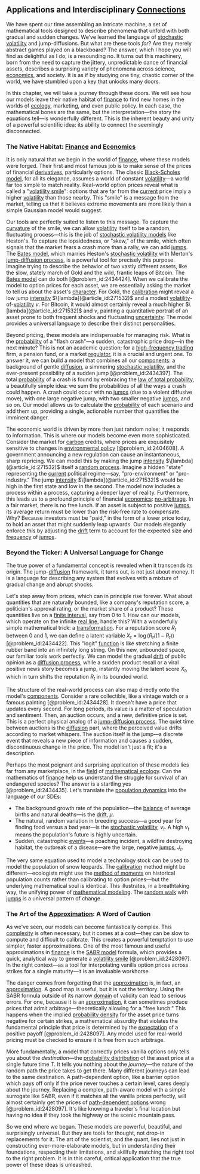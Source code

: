 ## Applications and Interdisciplinary [Connections](@article_id:193345)

We have spent our time assembling an intricate machine, a set of mathematical tools designed to describe phenomena that unfold with both gradual and sudden changes. We’ve learned the language of [stochastic volatility](@article_id:140302) and jump-diffusions. But what are these tools *for*? Are they merely abstract games played on a blackboard? The answer, which I hope you will find as delightful as I do, is a resounding no. It turns out this machinery, born from the need to capture the jittery, unpredictable dance of financial assets, describes a surprising variety of phenomena across science, [economics](@article_id:271560), and society. It is as if by studying one tiny, chaotic corner of the world, we have stumbled upon a key that unlocks many doors.

In this chapter, we will take a journey through these doors. We will see how our models leave their native habitat of [finance](@article_id:144433) to find new homes in the worlds of [ecology](@article_id:144804), marketing, and even public policy. In each case, the mathematical bones are the same, but the interpretation—the story the equations tell—is wonderfully different. This is the inherent beauty and unity of a powerful scientific idea: its ability to connect the seemingly disconnected.

### The Native Habitat: [Finance](@article_id:144433) and [Economics](@article_id:271560)

It is only natural that we begin in the world of [finance](@article_id:144433), where these models were forged. Their first and most famous job is to make sense of the prices of financial [derivatives](@article_id:165970), particularly options. The classic [Black-Scholes model](@article_id:138675), for all its elegance, assumes a world of constant [volatility](@article_id:266358)—a world far too simple to match reality. Real-world option prices reveal what is called a "[volatility smile](@article_id:143351)": options that are far from the [current](@article_id:270029) price imply a higher [volatility](@article_id:266358) than those nearby. This "smile" is a message from the market, telling us that it believes extreme movements are more likely than a simple Gaussian model would suggest.

Our tools are perfectly suited to listen to this message. To capture the [curvature](@article_id:140525) of the smile, we can allow [volatility](@article_id:266358) itself to be a random, fluctuating process—this is the job of [stochastic volatility models](@article_id:142240) like Heston's. To capture the lopsidedness, or "skew," of the smile, which often signals that the market fears a crash more than a rally, we can add [jumps](@article_id:273296). The [Bates model](@article_id:136804), which marries Heston's [stochastic volatility](@article_id:140302) with Merton's [jump-diffusion process](@article_id:147407), is a powerful tool for precisely this purpose. Imagine trying to describe the behavior of two vastly different assets, like the slow, stately march of Gold and the wild, frantic leaps of Bitcoin. The [Bates model](@article_id:136804) can do both [@problem_id:2434424]. When we calibrate the model to option prices for each asset, we are essentially asking the market to tell us about the asset's [character](@article_id:264898). For Gold, the [calibration](@article_id:138698) might reveal a low jump [intensity](@article_id:167270) $\[lambda](@article_id:271532)$ and a modest [volatility](@article_id:266358)-of-[volatility](@article_id:266358) $\nu$. For Bitcoin, it would almost certainly reveal a much higher $\[lambda](@article_id:271532)$ and $\nu$, painting a quantitative portrait of an asset prone to both frequent shocks and fluctuating [uncertainty](@article_id:275351). The model provides a universal language to describe their distinct personalities.

Beyond pricing, these models are indispensable for managing risk. What is the [probability](@article_id:263106) of a "flash crash"—a sudden, catastrophic price drop—in the next minute? This is not an academic question; for a [high-frequency trading](@article_id:136519) firm, a pension fund, or a market [regulator](@article_id:151352), it is a crucial and urgent one. To answer it, we can build a model that combines all our [components](@article_id:152417): a background of gentle [diffusion](@article_id:140951), a simmering [stochastic volatility](@article_id:140302), and the ever-present possibility of a sudden jump [@problem_id:2434397]. The total [probability](@article_id:263106) of a crash is found by embracing the [law of total probability](@article_id:267985), a beautifully simple idea: we sum the probabilities of all the ways a crash could happen. A crash could occur with no [jumps](@article_id:273296) (due to a violent diffusive move), with one large negative jump, with two smaller negative [jumps](@article_id:273296), and so on. Our model allows us to calculate the [probability](@article_id:263106) of each scenario and add them up, providing a single, actionable number that quantifies the imminent danger.

The economic world is driven by more than just random noise; it responds to information. This is where our models become even more sophisticated. Consider the market for [carbon](@article_id:149718) credits, where prices are exquisitely sensitive to changes in [environmental policy](@article_id:200291) [@problem_id:2404608]. A government announcing a new regulation can cause an instantaneous, sharp repricing. We can model this by making the jump [intensity](@article_id:167270) $\[lambda](@article_id:271532)$ itself a [random process](@article_id:269111). Imagine a hidden "state" representing the [current](@article_id:270029) political regime—say, "pro-environment" or "pro-industry." The jump [intensity](@article_id:167270) $\[lambda](@article_id:271532)$ would be high in the first state and low in the second. The model now includes a process within a process, capturing a deeper layer of reality. Furthermore, this leads us to a profound principle of financial [economics](@article_id:271560): [no-arbitrage](@article_id:147028). In a fair market, there is no free lunch. If an asset is subject to positive [jumps](@article_id:273296), its average return must be lower than the risk-free rate to compensate. Why? Because investors must be "paid," in the form of a lower price today, to hold an asset that might suddenly leap upwards. Our models elegantly enforce this by adjusting the [drift](@article_id:268312) term to account for the expected size and [frequency](@article_id:264036) of [jumps](@article_id:273296).

### Beyond the Ticker: A Universal Language for Change

The true power of a fundamental concept is revealed when it transcends its origin. The jump-[diffusion](@article_id:140951) framework, it turns out, is not just about money. It is a language for describing any system that evolves with a mixture of gradual change and abrupt shocks.

Let's step away from prices, which can in principle rise forever. What about quantities that are naturally bounded, like a company's reputation score, a politician's approval rating, or the market share of a product? These quantities live on a [finite interval](@article_id:176882), say from 0 to 1. How can our models, which operate on the infinite [real line](@article_id:147782), handle this? With a wonderfully simple mathematical trick: a [transformation](@article_id:139638). For a reputation score $R_t$ between 0 and 1, we can define a latent variable $X_t = \log(R_t / (1 - R_t))$ [@problem_id:2434422]. This "logit" [function](@article_id:141001) is like stretching a finite rubber band into an infinitely long string. On this new, unbounded space, our familiar tools work perfectly. We can model the gradual [drift](@article_id:268312) of public opinion as a [diffusion process](@article_id:267521), while a sudden product recall or a viral positive news story becomes a jump, instantly moving the latent score $X_t$, which in turn shifts the reputation $R_t$ in its bounded world.

The structure of the real-world process can also map directly onto the model's [components](@article_id:152417). Consider a rare collectible, like a vintage watch or a famous painting [@problem_id:2434428]. It doesn't have a price that updates every second. For long periods, its value is a matter of speculation and sentiment. Then, an auction occurs, and a new, definitive price is set. This is a perfect physical analog of a [jump-diffusion process](@article_id:147407). The quiet time between auctions is the [diffusion](@article_id:140951) part, where the perceived value drifts according to market whispers. The auction itself is the jump—a discrete event that reveals a new piece of information and causes a sudden, discontinuous change in the price. The model isn't just a fit; it's a description.

Perhaps the most poignant and surprising application of these models lies far from any marketplace, in the [field](@article_id:151652) of [mathematical ecology](@article_id:265165). Can the mathematics of [finance](@article_id:144433) help us understand the struggle for survival of an endangered species? The answer is a startling yes [@problem_id:2434435]. Let's translate the [population dynamics](@article_id:135858) into the language of our SDEs:

- The background growth rate of the population—the [balance](@article_id:169031) of average births and natural deaths—is the [drift](@article_id:268312), $\mu$.
- The natural, random variation in breeding success—a good year for finding food versus a bad year—is the [stochastic volatility](@article_id:140302), $v_t$. A high $v_t$ means the population's future is highly uncertain.
- Sudden, catastrophic [events](@article_id:175929)—a poaching incident, a wildfire destroying habitat, the outbreak of a disease—are the large, negative [jumps](@article_id:273296), $J_t$.

The very same equation used to model a technology stock can be used to model the population of snow leopards. The [calibration](@article_id:138698) method might be different—ecologists might use the [method of moments](@article_id:270447) on historical population counts rather than calibrating to option prices—but the underlying mathematical soul is identical. This illustrates, in a breathtaking way, the unifying power of [mathematical modeling](@article_id:262023). The [random walk](@article_id:142126) with [jumps](@article_id:273296) is a universal pattern of change.

### The Art of the [Approximation](@article_id:165874): A Word of Caution

As we've seen, our models can become fantastically complex. This [complexity](@article_id:265609) is often necessary, but it comes at a cost—they can be slow to compute and difficult to calibrate. This creates a powerful temptation to use simpler, faster approximations. One of the most famous and useful approximations in [finance](@article_id:144433) is the [SABR model](@article_id:146666) formula, which provides a quick, analytical way to generate a [volatility smile](@article_id:143351) [@problem_id:2428097]. In the right context—as a tool for interpolating vanilla option prices across strikes for a single maturity—it is an invaluable workhorse.

The danger comes from forgetting that the [approximation](@article_id:165874) is, in fact, an [approximation](@article_id:165874). A good map is useful, but it is not the territory. Using the SABR formula outside of its narrow [domain](@article_id:274630) of validity can lead to serious errors. For one, because it is an [approximation](@article_id:165874), it can sometimes produce prices that admit arbitrage—theoretically allowing for a "free lunch." This happens when the implied [probability density](@article_id:143372) for the asset price turns negative for certain strikes, a mathematical absurdity that violates the fundamental principle that price is determined by the [expectation](@article_id:262281) of a positive payoff [@problem_id:2428097]. Any model used for real-world pricing must be checked to ensure it is free from such arbitrage.

More fundamentally, a model that correctly prices vanilla options only tells you about the *destination*—the [probability distribution](@article_id:145910) of the asset price at a single future time $T$. It tells you nothing about the *journey*—the nature of the random path the price takes to get there. Many different journeys can lead to the same destination. A path-dependent option, like a barrier option which pays off only if the price never touches a certain level, cares deeply about the journey. Replacing a complex, path-aware model with a simple surrogate like SABR, even if it matches all the vanilla prices perfectly, will almost certainly get the prices of [path-dependent options](@article_id:139620) wrong [@problem_id:2428097]. It's like knowing a traveler's final location but having no idea if they took the highway or the scenic mountain pass.

So we end where we began. These models are powerful, beautiful, and surprisingly universal. But they are tools for thought, not drop-in replacements for it. The art of the scientist, and the quant, lies not just in constructing ever-more-elaborate models, but in understanding their foundations, respecting their limitations, and skillfully matching the right tool to the right problem. It is in this careful, critical application that the true power of these ideas is unleashed.